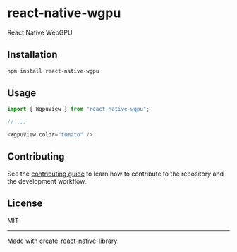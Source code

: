 # react-native-wgpu

React Native WebGPU

## Installation

```sh
npm install react-native-wgpu
```

## Usage

```js
import { WgpuView } from "react-native-wgpu";

// ...

<WgpuView color="tomato" />
```

## Contributing

See the [contributing guide](CONTRIBUTING.md) to learn how to contribute to the repository and the development workflow.

## License

MIT

---

Made with [create-react-native-library](https://github.com/callstack/react-native-builder-bob)
